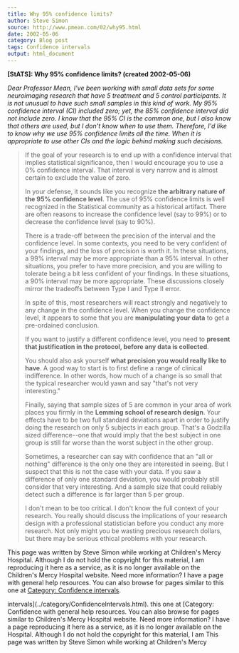 ```yaml
---
title: Why 95% confidence limits?
author: Steve Simon
source: http://www.pmean.com/02/why95.html
date: 2002-05-06
category: Blog post
tags: Confidence intervals
output: html_document
---
```

****[StATS]:** Why 95% confidence limits? (created
2002-05-06)**

*Dear Professor Mean,* *I've been working with small data sets for some
neuroimaging research that have 5 treatment and 5 control participants.
It is not unusual to have such small samples in this kind of work. My
95% confidence interval (CI) included zero; yet, the 85% confidence
interval did not include zero. I know that the 95% CI is the common one,
but I also know that others are used, but I don't know when to use
them. Therefore, I'd like to know why we use 95% confidence limits all
the time. When it is appropriate to use other CIs and the logic behind
making such decisions.*

> If the goal of your research is to end up with a confidence interval
> that implies statistical significance, then I would encourage you to
> use a 0% confidence interval. That interval is very narrow and is
> almost certain to exclude the value of zero.
>
> In your defense, it sounds like you recognize **the arbitrary nature
> of the 95% confidence level**. The use of 95% confidence limits is
> well recognized in the Statistical community as a historical artifact.
> There are often reasons to increase the confidence level (say to 99%)
> or to decrease the confidence level (say to 90%).
>
> There is a trade-off between the precision of the interval and the
> confidence level. In some contexts, you need to be very confident of
> your findings, and the loss of precision is worth it. In these
> situations, a 99% interval may be more appropriate than a 95%
> interval. In other situations, you prefer to have more precision, and
> you are willing to tolerate being a bit less confident of your
> findings. In these situations, a 90% interval may be more appropriate.
> These discussions closely mirror the tradeoffs between Type I and Type
> II error.
>
> In spite of this, most researchers will react strongly and negatively
> to any change in the confidence level. When you change the confidence
> level, it appears to some that you are **manipulating your data** to
> get a pre-ordained conclusion.
>
> If you want to justify a different confidence level, you need to
> **present that justification in the protocol, before any data is
> collected**.
>
> You should also ask yourself **what precision you would really like to
> have**. A good way to start is to first define a range of clinical
> indifference. In other words, how much of a change is so small that
> the typical researcher would yawn and say "that's not very
> interesting."
>
> Finally, saying that sample sizes of 5 are common in your area of work
> places you firmly in the **Lemming school of research design**. Your
> effects have to be two full standard deviations apart in order to
> justify doing the research on only 5 subjects in each group. That's a
> Godzilla sized difference--one that would imply that the best subject
> in one group is still far worse than the worst subject in the other
> group.
>
> Sometimes, a researcher can say with confidence that an "all or
> nothing" difference is the only one they are interested in seeing.
> But I suspect that this is not the case with your data. If you saw a
> difference of only one standard deviation, you would probably still
> consider that very interesting. And a sample size that could reliably
> detect such a difference is far larger than 5 per group.
>
> I don't mean to be too critical. I don't know the full context of
> your research. You really should discuss the implications of your
> research design with a professional statistician before you conduct
> any more research. Not only might you be wasting precious research
> dollars, but there may be serious ethical problems with your research.

This page was written by Steve Simon while working at Children's Mercy
Hospital. Although I do not hold the copyright for this material, I am
reproducing it here as a service, as it is no longer available on the
Children's Mercy Hospital website. Need more information? I have a page
with general help resources. You can also browse for pages similar to
this one at [Category: Confidence
intervals](../category/ConfidenceIntervals.html).
<!---More--->
intervals](../category/ConfidenceIntervals.html).
this one at [Category: Confidence
with general help resources. You can also browse for pages similar to
Children's Mercy Hospital website. Need more information? I have a page
reproducing it here as a service, as it is no longer available on the
Hospital. Although I do not hold the copyright for this material, I am
This page was written by Steve Simon while working at Children's Mercy

<!---Do not use
****[StATS]:** Why 95% confidence limits? (created
This page was written by Steve Simon while working at Children's Mercy
Hospital. Although I do not hold the copyright for this material, I am
reproducing it here as a service, as it is no longer available on the
Children's Mercy Hospital website. Need more information? I have a page
with general help resources. You can also browse for pages similar to
this one at [Category: Confidence
intervals](../category/ConfidenceIntervals.html).
--->

